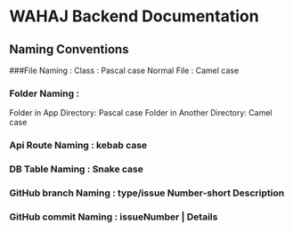 # WAHAJ Backend Documentation

## Naming Conventions

###File Naming :
Class : Pascal case
Normal File : Camel case

### Folder Naming :
Folder in App Directory: Pascal case
Folder in Another Directory: Camel case

### Api Route Naming : kebab case

### DB Table Naming : Snake case

###  GitHub branch Naming : type/issue Number-short Description

### GitHub commit Naming : issueNumber | Details


